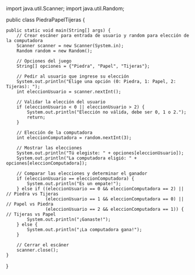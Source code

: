 import java.util.Scanner;
import java.util.Random;

public class PiedraPapelTijeras {

    public static void main(String[] args) {
        // Crear escáner para entrada de usuario y random para elección de la computadora
        Scanner scanner = new Scanner(System.in);
        Random random = new Random();

        // Opciones del juego
        String[] opciones = {"Piedra", "Papel", "Tijeras"};

        // Pedir al usuario que ingrese su elección
        System.out.println("Elige una opción (0: Piedra, 1: Papel, 2: Tijeras): ");
        int eleccionUsuario = scanner.nextInt();

        // Validar la elección del usuario
        if (eleccionUsuario < 0 || eleccionUsuario > 2) {
            System.out.println("Elección no válida, debe ser 0, 1 o 2.");
            return;
        }

        // Elección de la computadora
        int eleccionComputadora = random.nextInt(3);

        // Mostrar las elecciones
        System.out.println("Tú elegiste: " + opciones[eleccionUsuario]);
        System.out.println("La computadora eligió: " + opciones[eleccionComputadora]);

        // Comparar las elecciones y determinar el ganador
        if (eleccionUsuario == eleccionComputadora) {
            System.out.println("Es un empate!");
        } else if ((eleccionUsuario == 0 && eleccionComputadora == 2) || // Piedra vs Tijeras
                   (eleccionUsuario == 1 && eleccionComputadora == 0) || // Papel vs Piedra
                   (eleccionUsuario == 2 && eleccionComputadora == 1)) {  // Tijeras vs Papel
            System.out.println("¡Ganaste!");
        } else {
            System.out.println("¡La computadora gana!");
        }

        // Cerrar el escáner
        scanner.close();
    }
}
